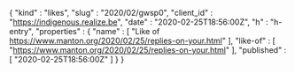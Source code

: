 {
  "kind" : "likes",
  "slug" : "2020/02/gwsp0",
  "client_id" : "https://indigenous.realize.be",
  "date" : "2020-02-25T18:56:00Z",
  "h" : "h-entry",
  "properties" : {
    "name" : [ "Like of https://www.manton.org/2020/02/25/replies-on-your.html" ],
    "like-of" : [ "https://www.manton.org/2020/02/25/replies-on-your.html" ],
    "published" : [ "2020-02-25T18:56:00Z" ]
  }
}
